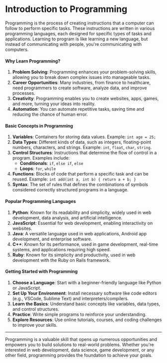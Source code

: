 # Introduction to Programming

Programming is the process of creating instructions that a computer can follow to perform specific tasks. These instructions are written in various programming languages, each designed for specific types of tasks and applications. Learning to program is like learning a new language, but instead of communicating with people, you're communicating with computers.

#### Why Learn Programming?

1. **Problem Solving**: Programming enhances your problem-solving skills, allowing you to break down complex issues into manageable tasks.
2. **Career Opportunities**: Many industries, from finance to healthcare, need programmers to create software, analyze data, and improve processes.
3. **Creativity**: Programming enables you to create websites, apps, games, and more, turning your ideas into reality.
4. **Automation**: You can automate repetitive tasks, saving time and reducing the chance of human error.

#### Basic Concepts in Programming

1. **Variables**: Containers for storing data values. Example: `int age = 25;`
2. **Data Types**: Different kinds of data, such as integers, floating-point numbers, characters, and strings. Example: `int`, `float`, `char`, `string`.
3. **Control Structures**: Instructions that determine the flow of control in a program. Examples include:
   - **Conditionals**: `if`, `else if`, `else`
   - **Loops**: `for`, `while`
4. **Functions**: Blocks of code that perform a specific task and can be reused. Example: `int add(int a, int b) { return a + b; }`
5. **Syntax**: The set of rules that defines the combinations of symbols considered correctly structured programs in a language.

#### Popular Programming Languages

1. **Python**: Known for its readability and simplicity, widely used in web development, data analysis, and artificial intelligence.
2. **JavaScript**: Essential for web development, enabling interactivity on websites.
3. **Java**: A versatile language used in web applications, Android app development, and enterprise software.
4. **C++**: Known for its performance, used in game development, real-time systems, and applications requiring high speed.
5. **Ruby**: Known for its simplicity and productivity, used in web development with the Ruby on Rails framework.

#### Getting Started with Programming

1. **Choose a Language**: Start with a beginner-friendly language like Python or JavaScript.
2. **Set Up Your Environment**: Install necessary software like code editors (e.g., VSCode, Sublime Text) and interpreters/compilers.
3. **Learn the Basics**: Understand basic concepts like variables, data types, and control structures.
4. **Practice**: Write simple programs to reinforce your understanding.
5. **Explore Resources**: Use online tutorials, courses, and coding challenges to improve your skills.

---

Programming is a valuable skill that opens up numerous opportunities and empowers you to build solutions to real-world problems. Whether you're interested in web development, data science, game development, or any other field, programming provides the foundation to achieve your goals.
